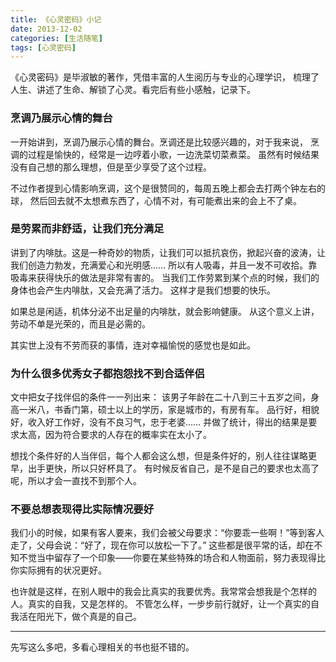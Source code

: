 ```yaml
---
title: 《心灵密码》小记
date: 2013-12-02
categories: [生活随笔]
tags: [心灵密码]
---
```


《心灵密码》是毕淑敏的著作，凭借丰富的人生阅历与专业的心理学识，
梳理了人生、讲述了生命、解锁了心灵。看完后有些小感触，记录下。

### 烹调乃展示心情的舞台

一开始讲到，烹调乃展示心情的舞台。烹调还是比较感兴趣的，对于我来说，
烹调的过程是愉快的，经常是一边哼着小歌，一边洗菜切菜煮菜。
虽然有时候结果没有自己想的那么理想，但是至少享受了这个过程。

不过作者提到心情影响烹调，这个是很赞同的，每周五晚上都会去打两个钟左右的球，
然后回去就不太想煮东西了，心情不对，有可能煮出来的会上不了桌。

### 是劳累而非舒适，让我们充分满足

讲到了内啡肽。这是一种奇妙的物质，让我们可以抵抗哀伤，掀起兴奋的波涛，让我们创造力勃发，充满爱心和光明感……
所以有人吸毒，并且一发不可收拾。靠吸毒来获得快乐的做法是非常有害的。
当我们工作劳累到某个点的时候，我们的身体也会产生内啡肽，又会充满了活力。
这样才是我们想要的快乐。

如果总是闲适，机体分泌不出足量的内啡肽，就会影响健康。
从这个意义上讲，劳动不单是光荣的，而且是必需的。

其实世上没有不劳而获的事情，连对幸福愉悦的感觉也是如此。

### 为什么很多优秀女子都抱怨找不到合适伴侣

文中把女子找伴侣的条件一一列出来：
该男子年龄在二十八到三十五岁之间，身高一米八，书香门第，硕士以上的学历，家是城市的，有房有车。
品行好，相貌好，收入好工作好，没有不良习气，忠于老婆……
并做了统计，得出的结果是要求太高，因为符合要求的人存在的概率实在太小了。

想找个条件好的人当伴侣，每个人都会这么想，但是条件好的，别人往往谋略更早，出手更快，所以只好杯具了。
有时候反省自己，是不是自己的要求也太高了呢，所以才会一直找不到那个人。

### 不要总想表现得比实际情况要好

我们小的时候，如果有客人要来，我们会被父母要求：“你要乖一些啊！”等到客人走了，父母会说：“好了，现在你可以放松一下了。”
这些都是很平常的话，却在不知不觉当中留存了一个印象——你要在某些特殊的场合和人物面前，努力表现得比你实际拥有的状况更好。

也许就是这样，在别人眼中的我会比真实的我要优秀。我常常会想我是个怎样的人。真实的自我，又是怎样的。
不管怎么样，一步步前行就好，让一个真实的自我活在阳光下，做个真是的自己。

___

先写这么多吧，多看心理相关的书也挺不错的。
